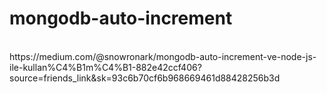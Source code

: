 # mongodb-auto-increment
<br/>
https://medium.com/@snowronark/mongodb-auto-increment-ve-node-js-ile-kullan%C4%B1m%C4%B1-882e42ccf406?source=friends_link&sk=93c6b70cf6b968669461d88428256b3d
